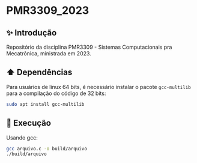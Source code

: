 # PMR3309_2023

## ✨ Introdução

Repositório da disciplina PMR3309 - Sistemas Computacionais pra Mecatrônica, ministrada em 2023.

## ⬆️ Dependências

Para usuários de linux 64 bits, é necessário instalar o pacote `gcc-multilib` para a compilação do código de 32 bits:

```bash
sudo apt install gcc-multilib
```

## 🚀 Execução

Usando gcc:

```bash
gcc arquivo.c -o build/arquivo
./build/arquivo
```
